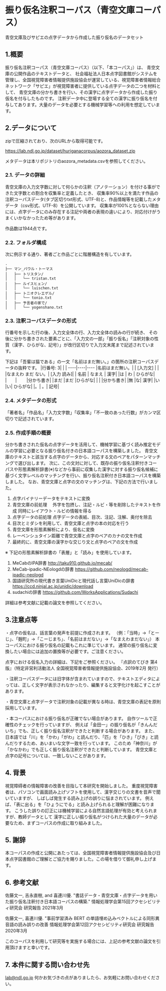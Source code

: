 # 振り仮名注釈コーパス（青空文庫コーパス）
青空文庫及びサピエの点字データから作成した振り仮名のデータセット

## 1.概要
振り仮名注釈コーパス（青空文庫コーパス）（以下、「本コーパス」）は、
青空文庫の公開作品のテキストデータと、
社会福祉法人日本点字図書館がシステムを管理し、全国視覚障害者情報提供施設協会が運営している、視覚障害者情報総合ネットワーク「サピエ」が視覚障害者に提供している点字データの二つを材料として、
青空文庫の分かち書きを行い、その漢字に点字データから作成した振り仮名を付与したものです。
注釈データ中に登場する全ての漢字に振り仮名を付与してあります。大量のデータを必要とする機械学習等への利用を想定しています。

## 2.データについて
zipで圧縮されており、次のURLから取得可能です。

https://lab.ndl.go.jp/dataset/huriganacorpus/aozora_dataset.zip

メタデータは本リポジトリのaozora_metadata.csvを参照してください。


### 2.1. データの詳細
青空文庫の入力文字数に対して何らかの注釈（アノテーション）を付ける事ができた文字数との割合を収集率と定義したとき、
収集率90%以上を満たす作品の注釈コーパスデータ(タブ区切りtxt形式、UTF-8)と、作品情報等を記載したメタデータ（csv形式、UTF-8）を公開しています。
収集率が100%とならない理由には、点字データにのみ存在する注記や両者の表現の違いにより、対応付けがうまくいかなかったため等があります。

作品数は1944点です。

### 2.2. フォルダ構成
次に例示する通り、著者ごと作品ごとに階層構造を有しています。

```
.
├── マン_パウル・トーマス
│   ├── トリスタン/
│   │   └── tristan.txt
│   ├── ルイスヒェン/
│   │   └── luischen.txt
│   ├── トニオクレエゲル/
│   │   └── tonio.txt
│   ├── 予言者の家で/
│   │   └── yogenshano.txt

```
### 2.3. 注釈コーパスデータの形式
行番号を示した行の後、入力文全体の行、入力文全体の読みの行が続き、
その後に分かち書きされた要素ごとに、「入力文の一部」「振り仮名」「注釈対象の性質（漢字、ひらがな、記号）」が改行区切りで入力文末尾まで記述されています。

下記は「吾輩は猫である」の一文「名前はまだ無い。」の箇所の注釈コーパスデータの抜粋です。
|行番号: 3| | |
----|----|---- 
|名前はまだ無い。| 		| [入力文] |
|	|なまえわ まだ ない。|	[入力 読み]|
| 名前 | なまえ | 漢字|
|は |	わ |	ひらがな|
|　　|　　 	|分かち書き|
|まだ	|まだ	|ひらがな|
|	|	|分かち書き|
|無	|な|	漢字|
|い	|い|	ひらがな|
|。|	。|	記号|

### 2.4. メタデータの形式
「著者名」「作品名」「入力文字数」「収集率」「不一致のあった行数」がカンマ区切りで記述されています。


### 2.5. 作成手順の概要
分かち書きされた仮名の点字データを活用して、機械学習に基づく読み推定モデルの学習に必要となる振り仮名付きの日本語コーパスを構築しました。
青空文庫のテキストと該当する点字のデータから、対応する文のペアをパターンマッチングで選び出します。
次に、この文対に対して、既存の振り仮名注釈付きコーパスや形態素解析辞書(※)などから事前に収集した漢字に対する振り仮名候補に基づく文字レベルのマッチングを行い、振り仮名注釈付き日本語コーパスを構築しました。
なお、青空文庫と点字の文のマッチングは、下記の方法で行いました。
1. 点字バイナリーデータをテキストに変換
2. 青空文庫の前処理
　外字を包摂し、注記・ルビ・等を削除したテキストを作成
  同時にレイアウト・ルビの情報を得る
3. 点字データの前処理
点字データの表紙、目次、注記、注解、奥付を除去
4. 目次とミダシを利用して、青空文庫と点字の本の対応を行う
5. 青空文庫を形態素解析により、仮名に変換
6. レーベンシュタイン距離で青空文庫と点字のペアのカナの文を作成
7. 最終的に、青空文庫の漢字かな交じり文と点字のペアの文を作成

※ 下記の形態素解析辞書の「表層」と「読み」を使用しています。
1. MeCabのIPA辞書
http://taku910.github.io/mecab/
2. MeCab-ipadic-NEologdの辞書
https://github.com/neologd/mecab-ipadic-neologd
3. 国語研究所の現代書き言葉UniDicと現代話し言葉UniDicの辞書
https://ccd.ninjal.ac.jp/unidic/download
4. sudachiの辞書
https://github.com/WorksApplications/Sudachi


詳細は参考文献に記載の論文を参照してください。


## 3.注意点等

・点字の仮名は、話言葉の発声を前提に作成されます。
（例：「当時」→「とーじ」、「麹町」→「こーじまち」、「名前はまだない」→「なまえわまだない」）
本コーパスにおける振り仮名の記載もこれに準じています。
通常の振り仮名に変換したい場合には追加の置換等が必要です。ご注意ください。

点字における仮名入力の詳細は、下記をご参照ください。
『点訳のてびき 第4版』（特定非営利活動法人 全国視覚障害者情報提供施設協会、2019年2月 発行）


・注釈コーパスデータには旧字体が含まれていますので、テキストエディタによっては、正しく文字が表示されなかったり、編集すると文字化けを起こすことがあります。

・青空文庫と点字データで注釈対象の記載が異なる時は、青空文庫の表記を原則採用しています。

・本コーパスにおける振り仮名が正確でない場合があります。
自作ツールで正確性のチェックを行っていますが、
例えば「金田一」の振り仮名が「きんんだいち」でも、正しく振り仮名注釈ができたと判断する場合があります。
また、日本語では「川」を「かわ」「がわ」と読んだり、「匹」を「ひき」「ぴき」と読んだりするため、あいまいな文字一致を行っています。
このため「神奈川」が「かなかわ」でも正しく振り仮名注釈ができたと判断しています。
青空文庫と点字の記号については、一致しないことがあります。

## 4. 背景
視覚障碍者の情報障害の改善を目指して本研究を開始しました。
重度視覚障害者は、パソコンで画面読み上げソフトを使用して、漢字交じりの文書を音声で聞いていますが、
しばしば発生する読み上げの誤りに悩まされています。
例えば、「表に出る」を「ひょうにでる」と読み上げられると理解が困難になります。
こうした誤りの訂正には機械学習による自然言語処理が有効と考えられますが、教師データとして
漢字に正しい振り仮名がつけられた大量のデータが必要なため、まずコーパスの作成に取り組みました。

## 5. 謝辞
本コーパスの作成と公開にあたっては、全国視覚障害者情報提供施設協会及び日本点字図書館のご理解とご協力を賜りました。この場を借りて御礼申し上げます。


## 6. 参考文献
佐藤文一, 吉永直樹, and 喜連川優. 
"書誌データ・青空文庫・点字データを用いた振り仮名注釈付き日本語コーパスの構築."
情報処理学会第15回アクセシビリティ研究会 研究報告 2021年3月

佐藤文一, 喜連川優. "事前学習済み BERT の単語埋め込みベクトルによる同形異音語の読み誤りの改善
情報処理学会第12回アクセシビリティ研究会 研究報告 2020年3月

このコーパスを利用して研究等を実施する場合には、上記の参考文献の論文を引用頂けますと幸いです。

## 7. 本件に関する問い合わせ先
lab@ndl.go.jp
何かお気づきの点がありましたら、お気軽にお問い合わせください。
